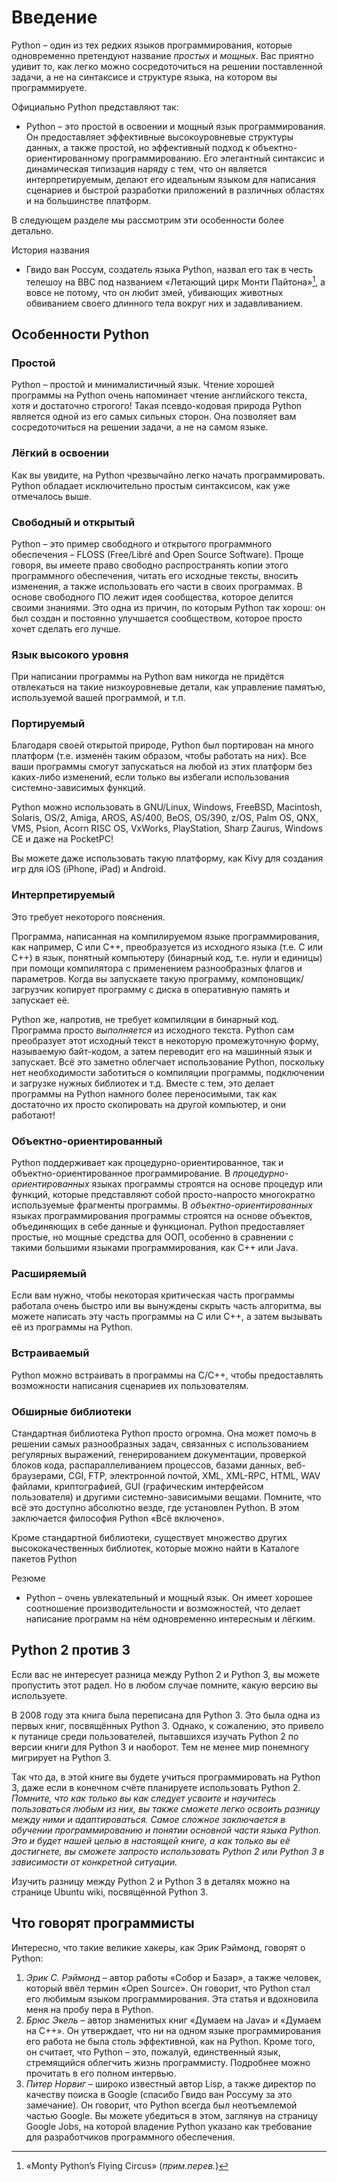 # Введение

Python – один из тех редких языков программирования, которые одновременно претендуют название _простых_ и _мощных_. Вас приятно удивит то, как легко можно сосредоточиться на решении поставленной задачи, а не на синтаксисе и структуре языка, на котором вы программируете.

Официально Python представляют так:

- Python – это простой в освоении и мощный язык программирования. Он предоставляет эффективные высокоуровневые структуры данных, а также простой, но эффективный подход к объектно-ориентированному программированию. Его элегантный синтаксис и динамическая типизация наряду с тем, что он является интерпретируемым, делают его идеальным языком для написания сценариев и быстрой разработки приложений в различных областях и на большинстве платформ.

В следующем разделе мы рассмотрим эти особенности более детально.

История названия

- Гвидо ван Россум, создатель языка Python, назвал его так в честь телешоу на BBC под названием «Летающий цирк Монти Пайтона»[^1], а вовсе не потому, что он любит змей, убивающих животных обвиванием своего длинного тела вокруг них и задавливанием.


## Особенности Python

### Простой

Python – простой и минималистичный язык. Чтение хорошей программы на Python очень напоминает чтение английского текста, хотя и достаточно строгого! Такая псевдо-кодовая природа Python является одной из его самых сильных сторон. Она позволяет вам сосредоточиться на решении задачи, а не на самом языке.

### Лёгкий в освоении

Как вы увидите, на Python чрезвычайно легко начать программировать. Python обладает исключительно простым синтаксисом, как уже отмечалось выше.

### Свободный и открытый

Python – это пример свободного и открытого программного обеспечения – FLOSS (Free/Libré and Open Source Software). Проще говоря, вы имеете право свободно распространять копии этого программного обеспечения, читать его исходные тексты, вносить изменения, а также использовать его части в своих программах. В основе свободного ПО лежит идея сообщества, которое делится своими знаниями. Это одна из причин, по которым Python так хорош: он был создан и постоянно улучшается сообществом, которое просто хочет сделать его лучше.

### Язык высокого уровня

При написании программы на Python вам никогда не придётся отвлекаться на такие низкоуровневые детали, как управление памятью, используемой вашей программой, и т.п.

### Портируемый

Благодаря своей открытой природе, Python был портирован на много платформ (т.е. изменён таким образом, чтобы работать на них). Все ваши программы смогут запускаться на любой из этих платформ без каких-либо изменений, если только вы избегали использования системно-зависимых функций.

Python можно использовать в GNU/Linux, Windows, FreeBSD, Macintosh, Solaris, OS/2, Amiga, AROS, AS/400, BeOS, OS/390, z/OS, Palm OS, QNX, VMS, Psion, Acorn RISC OS, VxWorks, PlayStation, Sharp Zaurus, Windows CE и даже на PocketPC!

Вы можете даже использовать такую платформу, как Kivy для создания игр для iOS (iPhone, iPad) и Android.

### Интерпретируемый

Это требует некоторого пояснения.

Программа, написанная на компилируемом языке программирования, как например, C или C++, преобразуется из исходного языка (т.е. C или C++) в язык, понятный компьютеру (бинарный код, т.е. нули и единицы) при помощи компилятора с применением разнообразных флагов и параметров. Когда вы запускаете такую программу, компоновщик/загрузчик копирует программу с диска в оперативную память и запускает её.

Python же, напротив, не требует компиляции в бинарный код. Программа просто _выполняется_ из исходного текста. Python сам преобразует этот исходный текст в некоторую промежуточную форму, называемую байт-кодом, а затем переводит его на машинный язык и запускает. Всё это заметно облегчает использование Python, поскольку нет необходимости заботиться о компиляции программы, подключении и загрузке нужных библиотек и т.д. Вместе с тем, это делает программы на Python намного более переносимыми, так как достаточно их просто скопировать на другой компьютер, и они работают!

### Объектно-ориентированный

Python поддерживает как процедурно-ориентированное, так и объектно-ориентированное программирование. В _процедурно-ориентированных_ языках программы строятся на основе процедур или функций, которые представляют собой просто-напросто многократно используемые фрагменты программы. В _объектно-ориентированных_ языках программирования программы строятся на основе объектов, объединяющих в себе данные и функционал. Python предоставляет простые, но мощные средства для ООП, особенно в сравнении с такими большими языками программирования, как C++ или Java.

### Расширяемый

Если вам нужно, чтобы некоторая критическая часть программы работала очень быстро или вы вынуждены скрыть часть алгоритма, вы можете написать эту часть программы на C или C++, а затем вызывать её из программы на Python.

### Встраиваемый

Python можно встраивать в программы на C/C++, чтобы предоставлять возможности написания сценариев их пользователям.

### Обширные библиотеки

Стандартная библиотека Python просто огромна. Она может помочь в решении самых разнообразных задач, связанных с использованием регулярных выражений, генерированием документации, проверкой блоков кода, распараллеливанием процессов, базами данных, веб-браузерами, CGI, FTP, электронной почтой, XML, XML-RPC, HTML, WAV файлами, криптографией, GUI (графическим интерфейсом пользователя) и другими системно-зависимыми вещами. Помните, что всё это доступно абсолютно везде, где установлен Python. В этом заключается философия Python «Всё включено».

Кроме стандартной библиотеки, существует множество других высококачественных библиотек, которые можно найти в Каталоге пакетов Python

Резюме

- Python – очень увлекательный и мощный язык. Он имеет хорошее соотношение производительности и возможностей, что делает написание программ на нём одновременно интересным и лёгким.

## Python 2 против 3

Если вас не интересует разница между Python 2 и Python 3, вы можете пропустить этот радел. Но в любом случае помните, какую версию вы используете.

В 2008 году эта книга была переписана для Python 3. Это была одна из первых книг, посвящённых Python 3. Однако, к сожалению, это привело к путанице среди пользователей, пытавшихся изучать Python 2 по версии книги для Python 3 и наоборот. Тем не менее мир понемногу мигрирует на Python 3.

Так что да, в этой книге вы будете учиться программировать на Python 3, даже если в конечном счёте планируете использовать Python 2. _Помните, что как только вы как следует усвоите и научитесь пользоваться любым из них, вы также сможете легко освоить разницу между ними и адаптироваться. Самое сложное заключается в обучении программированию и понятии основной части языка Python. Это и будет нашей целью в настоящей книге, а как только вы её достигнете, вы сможете запросто использовать Python 2 или Python 3 в зависимости от конкретной ситуации._

Изучить разницу между Python 2 и Python 3 в деталях можно на странице Ubuntu wiki, посвящённой Python 3.

## Что говорят программисты

Интересно, что такие великие хакеры, как Эрик Рэймонд, говорят о Python:

1. _Эрик С. Рэймонд_ – автор работы «Собор и Базар», а также человек, который ввёл термин «Open Source». Он говорит, что Python стал его любимым языком программирования. Эта статья и вдохновила меня на пробу пера в Python.
2. _Брюс Экель_ – автор знаменитых книг «Думаем на Java» и «Думаем на С++». Он утверждает, что ни на одном языке программирования его работа не была столь эффективной, как на Python. Кроме того, он считает, что Python – это, пожалуй, единственный язык, стремящийся облегчить жизнь программисту. Подробнее можно прочитать в его полном интервью.
3.	_Питер Норвиг_ – широко известный автор Lisp, а также директор по качеству поиска в Google (спасибо Гвидо ван Россуму за это замечание). Он говорит, что Python всегда был неотъемлемой частью Google. Вы можете убедиться в этом, заглянув на страницу Google Jobs, на которой владение Python указано как требование для разработчиков программного обеспечения.

[^1]: «Monty Python’s Flying Circus» (_прим.перев._)
